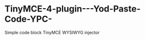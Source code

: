 TinyMCE-4-plugin---Yod-Paste-Code-YPC-
======================================

Simple code block TinyMCE WYSIWYG injector
